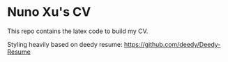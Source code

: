 # Nuno Xu's CV

This repo contains the latex code to build my CV.

Styling heavily based on deedy resume: https://github.com/deedy/Deedy-Resume
